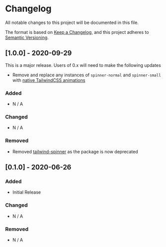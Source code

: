 # Changelog

All notable changes to this project will be documented in this file.

The format is based on [Keep a Changelog](https://keepachangelog.com/en/1.0.0/), and this project
adheres to [Semantic Versioning](https://semver.org/spec/v2.0.0.html).

## [1.0.0] - 2020-09-29

This is a major release. Users of 0.x will need to make the following updates

- Remove and replace any instances of `spinner-normal` and `spinner-small` with [native TailwindCSS animations](https://tailwindcss.com/docs/animation#spin)

### Added

- N / A

### Changed

- N / A

### Removed

- Removed [tailwind-spinner](https://github.com/aniftyco/tailwindcss-spinner) as the package is now deprecated

## [0.1.0] - 2020-06-26

### Added

- Initial Release

### Changed

- N / A

### Removed

- N / A
